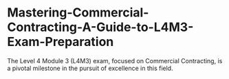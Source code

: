 # Mastering-Commercial-Contracting-A-Guide-to-L4M3-Exam-Preparation
The Level 4 Module 3 (L4M3) exam, focused on Commercial Contracting, is a pivotal milestone in the pursuit of excellence in this field.
